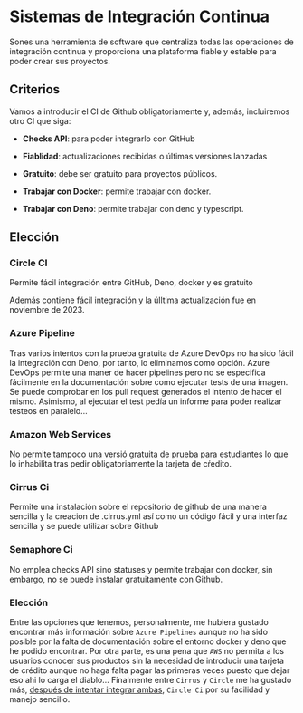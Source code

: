 # Sistemas de Integración Continua 

Sones una herramienta de software que centraliza todas las operaciones de integración continua y proporciona una plataforma fiable y estable para poder crear sus proyectos.

## Criterios 

Vamos a introducir el CI de Github obligatoriamente y, además, incluiremos otro CI que siga:

- **Checks API**: para poder integrarlo con GitHub

- **Fiablidad**: actualizaciones recibidas o últimas versiones lanzadas

- **Gratuito**: debe ser gratuito para proyectos públicos.

- **Trabajar con Docker**: permite trabajar con docker.

- **Trabajar con Deno**: permite trabajar con deno y typescript.

## Elección

### Circle CI
Permite fácil integración entre GitHub, Deno, docker y es gratuito

Además contiene fácil integración y la úlltima actualización fue en noviembre de 2023.

### Azure Pipeline

Tras varios intentos con la prueba gratuita de Azure DevOps no ha sido fácil la integración con Deno, por tanto, lo eliminamos como opción. Azure DevOps permite una maner de hacer pipelines pero no se especifica fácilmente en la documentación sobre como ejecutar tests de una imagen. Se puede comprobar en los pull request generados el intento de hacer el mismo. Asimismo, al ejecutar el test pedía un informe para poder realizar testeos en paralelo...

### Amazon Web Services

No permite tampoco una versió gratuita de prueba para estudiantes lo que lo inhabilita tras pedir obligatoriamente la tarjeta de cŕedito.

### Cirrus Ci

Permite una instalación sobre el repositorio de github de una manera sencilla y la creacion de .cirrus.yml así como un código fácil y una interfaz sencilla y se puede utilizar sobre Github

### Semaphore Ci

No emplea checks API sino statuses y permite trabajar con docker, sin embargo, no se puede instalar gratuitamente con Github.


### Elección

Entre las opciones que tenemos, personalmente, me hubiera gustado encontrar más información sobre `Azure Pipelines` aunque no ha sido posible por la falta de documentación sobre el entorno docker y deno que he podido encontrar. Por otra parte, es una pena que `AWS` no permita a los usuarios conocer sus productos sin la necesidad de introducir una tarjeta de crédito aunque no haga falta pagar las primeras veces puesto que dejar eso ahi lo carga el diablo... Finalmente entre `Cirrus` y `Circle` me ha gustado más, [después de intentar integrar ambas](./images/apps_github.png), `Circle Ci` por su facilidad y manejo sencillo.